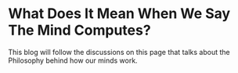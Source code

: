 # What Does It Mean When We Say The Mind Computes? 

This blog will follow the discussions on this page that talks about the Philosophy behind how our minds work. 


